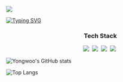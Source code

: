 <!--
**tryywlabs/tryywlabs** is a ✨ _special_ ✨ repository because its `README.md` (this file) appears on your GitHub profile.

Here are some ideas to get you started:

- 🔭 I’m currently working on ...
- 🌱 I’m currently learning ...
- 👯 I’m looking to collaborate on ...
- 🤔 I’m looking for help with ...
- 💬 Ask me about ...
- 📫 How to reach me: ...
- 😄 Pronouns: ...
- ⚡ Fun fact: ...
-->

<img src="https://capsule-render.vercel.app/api?type=blur&color=auto&height=300&section=header&text=Yongwoo%20Hur&fontSize=90" />


  [![Typing SVG](https://readme-typing-svg.demolab.com/?lines=Software+Engineer;Philosopher;Life-long+Student)](https://git.io/typing-svg)
<div align="center>
<img src="https://img.shields.io/badge/react-20232a.svg?style=for-the-badge&logo=react&logoColor=61DAFB" />

<h3 align="center">Tech Stack</h3>
<div align="center">
  <img src="https://img.shields.io/badge/react-20232a.svg?style=for-the-badge&logo=react&logoColor=61DAFB" />&nbsp
  <img src="https://img.shields.io/badge/javascript-F7DF1E.svg?style=for-the-badge&logo=javascript&logoColor=20232a" />&nbsp
  <img src="https://img.shields.io/badge/html5-E34F26.svg?style=for-the-badge&logo=html5&logoColor=white" />&nbsp
  <img src="https://img.shields.io/badge/python-3776AB.svg?style=for-the-badge&logo=python&logoColor=yellow" />&nbsp
</div>

![Yongwoo's GitHub stats](https://github-readme-stats.vercel.app/api?username=tryywlabs&show_icons=true&theme=radical)

![Top Langs](https://github-readme-stats.vercel.app/api/top-langs/?username=tryywlabs&layout=compact)

</div>

